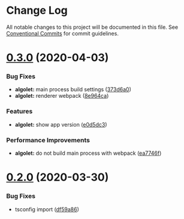 # Change Log

All notable changes to this project will be documented in this file.
See [Conventional Commits](https://conventionalcommits.org) for commit guidelines.

# [0.3.0](https://github.com/dawlet-team/dawlet-poc/compare/v0.2.0...v0.3.0) (2020-04-03)


### Bug Fixes

* **algolet:** main process build settings ([373d6a0](https://github.com/dawlet-team/dawlet-poc/commit/373d6a08457d9fd1fb578d3bae10edec929f037c))
* **algolet:** renderer webpack ([8e964ca](https://github.com/dawlet-team/dawlet-poc/commit/8e964ca9af4511c3d1e6f8b1914fc284109a2449))


### Features

* **algolet:** show app version ([e0d5dc3](https://github.com/dawlet-team/dawlet-poc/commit/e0d5dc31e8435900b70108e834851c149fc9d390))


### Performance Improvements

* **algolet:** do not build main process with webpack ([ea7746f](https://github.com/dawlet-team/dawlet-poc/commit/ea7746fdc3bda59eef82790a8ed83276e3a674d6))





# [0.2.0](https://github.com/dawlet-team/dawlet-poc/compare/v0.1.0...v0.2.0) (2020-03-30)


### Bug Fixes

* tsconfig import ([df59a86](https://github.com/dawlet-team/dawlet-poc/commit/df59a861a45d9a7b87896bb1440a55945677ea57))
